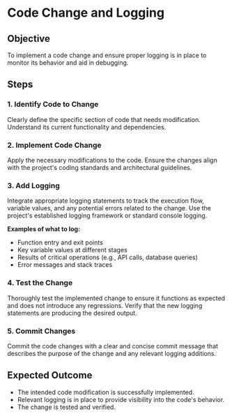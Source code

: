 # Code Change and Logging

## Objective

To implement a code change and ensure proper logging is in place to monitor its behavior and aid in debugging.

## Steps

### 1. Identify Code to Change

Clearly define the specific section of code that needs modification. Understand its current functionality and dependencies.

### 2. Implement Code Change

Apply the necessary modifications to the code. Ensure the changes align with the project's coding standards and architectural guidelines.

### 3. Add Logging

Integrate appropriate logging statements to track the execution flow, variable values, and any potential errors related to the change. Use the project's established logging framework or standard console logging.

**Examples of what to log:**
*   Function entry and exit points
*   Key variable values at different stages
*   Results of critical operations (e.g., API calls, database queries)
*   Error messages and stack traces

### 4. Test the Change

Thoroughly test the implemented change to ensure it functions as expected and does not introduce any regressions. Verify that the new logging statements are producing the desired output.

### 5. Commit Changes

Commit the code changes with a clear and concise commit message that describes the purpose of the change and any relevant logging additions.

## Expected Outcome

*   The intended code modification is successfully implemented.
*   Relevant logging is in place to provide visibility into the code's behavior.
*   The change is tested and verified.
